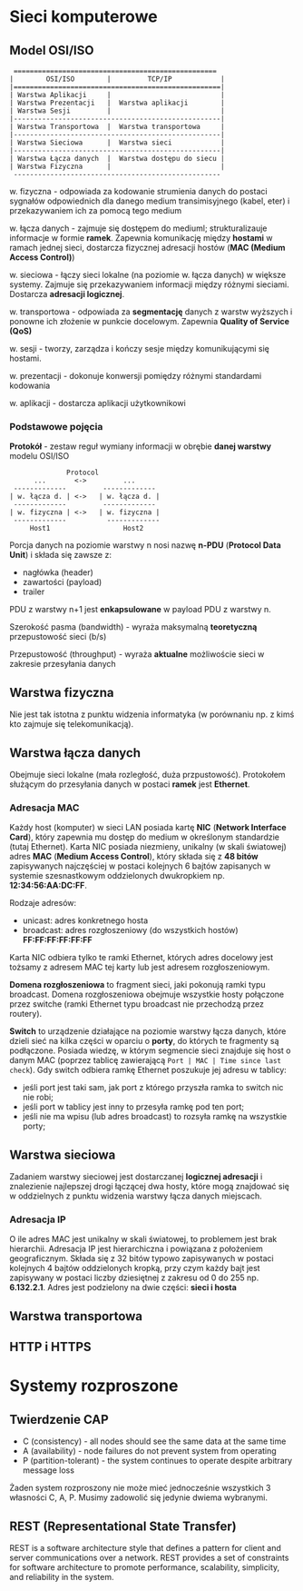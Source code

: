 # Sieci komputerowe

## Model OSI/ISO

```
 ==================================================
|        OSI/ISO        |         TCP/IP            |
|===================================================|
| Warstwa Aplikacji     |                           |
| Warstwa Prezentacji   |  Warstwa aplikacji        |
| Warstwa Sesji         |                           |
|---------------------------------------------------|
| Warstwa Transportowa  |  Warstwa transportowa     |
|---------------------------------------------------|
| Warstwa Sieciowa      |  Warstwa sieci            |
|---------------------------------------------------|
| Warstwa Łącza danych  |  Warstwa dostępu do siecu |
| Warstwa Fizyczna      |                           |
 ---------------------------------------------------
```

w. fizyczna - odpowiada za kodowanie strumienia danych do postaci sygnałów odpowiednich dla danego
medium transimisyjnego (kabel, eter) i przekazywaniem ich za pomocą tego medium

w. łącza danych - zajmuje się dostępem do mediuml; strukturalizauje informacje w formie **ramek**.
Zapewnia komunikację między **hostami** w ramach jednej sieci, dostarcza fizycznej adresacji hostów
(**MAC (Medium Access Control)**)

w. sieciowa - łączy sieci lokalne (na poziomie w. łącza danych) w większe systemy. Zajmuje się
przekazywaniem informacji między różnymi sieciami. Dostarcza **adresacji logicznej**.

w. transportowa - odpowiada za **segmentację** danych z warstw wyższych i ponowne ich złożenie w
punkcie docelowym. Zapewnia **Quality of Service (QoS)**

w. sesji - tworzy, zarządza i kończy sesje między komunikującymi się hostami.


w. prezentacji - dokonuje konwersji pomiędzy różnymi standardami kodowania

w. aplikacji - dostarcza aplikacji użytkownikowi

### Podstawowe pojęcia

**Protokół** - zestaw reguł wymiany informacji w obrębie **danej warstwy** modelu OSI/ISO
```           
              Protocol
      ...       <->         ...  
 -------------         -------------
| w. łącza d. | <->   | w. łącza d. |
 -------------         -------------
| w. fizyczna | <->   | w. fizyczna |
 -------------          -------------      
     Host1                  Host2

```

Porcja danych na poziomie warstwy n nosi nazwę **n-PDU** (**Protocol Data Unit**) i składa się
zawsze z:

- nagłówka (header)
- zawartości (payload)
- trailer

PDU z warstwy n+1 jest **enkapsulowane** w payload PDU z warstwy n. 

Szerokość pasma (bandwidth) - wyraża maksymalną **teoretyczną** przepustowość sieci (b/s)

Przepustowość (throughput) - wyraża **aktualne** możliwoście sieci w zakresie przesyłania danych


## Warstwa fizyczna

Nie jest tak istotna z punktu widzenia informatyka (w porównaniu np. z kimś kto zajmuje się
telekomunikacją).

## Warstwa łącza danych

Obejmuje sieci lokalne (mała rozległość, duża przpustowość). Protokołem służącym do przesyłania
danych w postaci **ramek** jest **Ethernet**.

### Adresacja MAC

Każdy host (komputer) w sieci LAN posiada kartę **NIC** (**Network Interface Card**), który zapewnia
mu dostęp do medium w określonym standardzie (tutaj Ethernet). Karta NIC posiada niezmieny, unikalny
(w skali światowej) adres **MAC** (**Medium Access Control**), który składa się z **48 bitów**
zapisywanych najczęściej w postaci kolejnych 6 bajtów zapisanych w systemie szesnastkowym
oddzielonych dwukropkiem np. **12:34:56:AA:DC:FF**. 

Rodzaje adresów:
- unicast: adres konkretnego hosta
- broadcast: adres rozgłoszeniowy (do wszystkich hostów) **FF:FF:FF:FF:FF:FF**

Karta NIC odbiera tylko te ramki Ethernet, których adres docelowy jest tożsamy z adresem MAC tej
karty lub jest adresem rozgłoszeniowym.

**Domena rozgłoszeniowa** to fragment sieci, jaki pokonują ramki typu broadcast. Domena
rozgłoszeniowa obejmuje wszystkie hosty połączone przez switche (ramki Ethernet typu broadcast nie
przechodzą przez routery).

**Switch** to urządzenie działające na poziomie warstwy łącza danych, które dzieli sieć na kilka
części w oparciu o **porty**, do których te fragmenty są podłączone. Posiada wiedzę, w którym
segmencie sieci znajduje się host o danym MAC (poprzez tablicę zawierającą `Port | MAC | Time since
last check`). Gdy switch odbiera ramkę Ethernet poszukuje jej adresu w tablicy:
- jeśli port jest taki sam, jak port z którego przyszła ramka to switch nic nie robi;
- jeśli port w tablicy jest inny to przesyła ramkę pod ten port;
- jeśli nie ma wpisu (lub adres broadcast) to rozsyła ramkę na wszystkie porty;


## Warstwa sieciowa

Zadaniem warstwy sieciowej jest dostarczanej **logicznej adresacji** i znalezienie najlepszej drogi
łączącej dwa hosty, które mogą znajdować się w oddzielnych z punktu widzenia warstwy łącza danych
miejscach.

### Adresacja IP

O ile adres MAC jest unikalny w skali światowej, to problemem jest brak hierarchii. Adresacja IP
jest hierarchiczna i powiązana z położeniem geograficznym. Składa się z 32 bitów typowo zapisywanych
w postaci kolejnych 4 bajtów oddzielonych kropką, przy czym każdy bajt jest zapisywany w postaci
liczby dziesiętnej z zakresu od 0 do 255 np. **6.132.2.1**. Adres jest podzielony na dwie części:
**sieci i hosta**


## Warstwa transportowa



## HTTP i HTTPS

# Systemy rozproszone

## Twierdzenie CAP

- C (consistency) - all nodes should see the same data at the same time
- A (availability) - node failures do not prevent system from operating
- P (partition-tolerant) - the system continues to operate despite arbitrary message loss

Żaden system rozproszony nie może mieć jednocześnie wszystkich 3 własności C, A, P. Musimy zadowolić
się jedynie dwiema wybranymi.

## REST (Representational State Transfer)

REST is a software architecture style that defines a pattern for client and server communications
over a network. REST provides a set of constraints for software architecture to promote performance,
scalability, simplicity, and reliability in the system.
